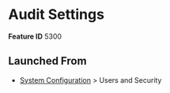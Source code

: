 # Audit Settings

**Feature ID** 5300

## Launched From

- [System Configuration](System%20Configuration.md) > Users and Security











































































